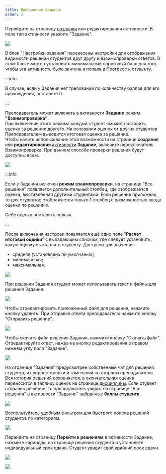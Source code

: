 ```yaml
---
title: Добавление Задания
order: 2
---
```


Перейдите на страницу [создания](./../../_index) или редактирования активности. В поле тип активности укажите "Задание".

![](./Screenshot_936.png)

В блок "Настройки задания" перенесены настройки для отображения видимости решений студентов друг другу и взаимопроверки ответов. В этом блоке можно установить минимальный пороговый балл для того, чтобы эта активность была зачтена и попала в Прогресс к студенту.

:::info 

В случае, если у Задания нет требований по количеству баллов для его прохождения, поставьте 0.

:::

Преподаватель может включить в активности **Задание** режим **"Взаимопроверка"**.\
При включении этого режима каждый студент сможет поставить оценку за решение другого. На основании оценок от других студентов Преподавателем выводится итоговая оценка за решение.\
Чтобы начать использование этой возможности на странице **создания** или **редактирования** [активности](./../../_index) **Задание**, включите переключатель Взаимопроверка. При данном способе проверки решения будут доступны всем.

![](<./image (4) (5).png>)

:::info 

Если у Задания включен **режим взаимопроверки**, на странице "Все решения" появляется дополнительный столбец, где отображается оценка, выставленная другими студентами. Если решение приложено, то для студентов отображается только 1 столбец с возможностью ввода оценки по решению.

Себе оценку поставить нельзя.

:::

После включения настроек появляется ещё одно поле “**Расчет итоговой оценки**” с выпадающим списком, где следует установить, какую оценку выставлять студенту. Доступно три значения:

-  средняя (установлена по умолчанию);
-  минимальная;
-  максимальная.

![](<./image (1) (1) (7).png>)

При решении Задания студент может использовать текст и файлы для решения Задания.

![](<./Screenshot_931 (1).png>)

Чтобы отредактировать приложенный файл для решения, нажмите кнопку удалить. При отправке ответа преподавателю нажмите кнопку "Отправить решение".

![](<./Screenshot_932 (1).png>)

Чтобы скачать файл решения Задания, нажмите кнопку "Скачать файл". Отредактируйте ответ, нажав на кнопку редактирования в правом нижнем углу поля "Задание".

![](<./Screenshot_933 (1).png>)

На странице "Задания" предусмотрен собственный чат для решений студента, их корректировки и замечаний со стороны преподавателя. Вся история решений сохраняется, а окончательная оценка переносится в таблицу оценок на странице [дисциплины](./../../../_index). Если студент отправил решение, то преподаватель увидит на странице "Все решения" в активности "Задание" набранные **баллы студента**.

![](./Screenshot_945.png)

Воспользуйтесь удобным фильтром для быстрого поиска решений студентов по категориям.

![](./Screenshot_944.png)

Перейдите на страницу **Перейти к решениям** в активности Задание, нажмите карандаш на странице решения студента и установите индивидуальный срок сдачи. Студент увидит свой крайний срок сдачи.

![](./Screenshot_957.png)

![](./Screenshot_948.png)